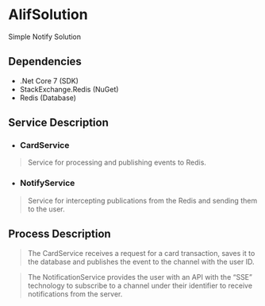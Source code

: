 # AlifSolution
Simple Notify Solution

## Dependencies
* .Net Core 7 (SDK)
* StackExchange.Redis (NuGet)
* Redis (Database)

## Service Description
* ### CardService 
> Service for processing and publishing events to Redis.
* ### NotifyService 
> Service for intercepting publications from the Redis and sending them to the user.

## Process Description
> The CardService receives a request for a card transaction, saves it to the database and publishes the event to the channel with the user ID.

> The NotificationService provides the user with an API with the “SSE” technology to subscribe to a channel under their identifier to receive notifications from the server.